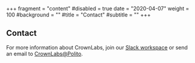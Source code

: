 +++
fragment = "content"
#disabled = true
date = "2020-04-07"
weight = 100
#background = ""
#title = "Contact"
#subtitle = ""
+++

## Contact

For more information about CrownLabs, join our [Slack workspace](https://crown-team-group.slack.com) or send an email to [CrownLabs@Polito](mailto:crownlabs.polito@gmail.com?Subject=CrownLabs).